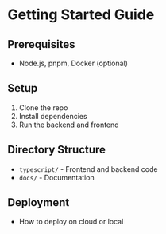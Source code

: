 # Getting Started Guide

## Prerequisites
- Node.js, pnpm, Docker (optional)

## Setup
1. Clone the repo
2. Install dependencies
3. Run the backend and frontend

## Directory Structure
- `typescript/` - Frontend and backend code
- `docs/` - Documentation

## Deployment
- How to deploy on cloud or local
